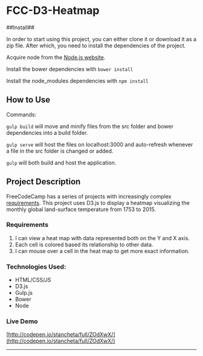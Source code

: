 # FCC-D3-Heatmap

##Install##

In order to start using this project, you can either clone it or download it as
a zip file. After which, you need to install the dependencies of the project.

Acquire node from the [Node.js website](https://nodejs.com/en/).

Install the bower dependencies with `bower install`

Install the node_modules dependencies with `npm install`

## How to Use

Commands:

`gulp build` will move and minify files from the src folder and bower
dependencies into a build folder.

`gulp serve` will host the files on localhost:3000 and auto-refresh whenever a
file in the src folder is changed or added.

`gulp` will both build and host the application.

## Project Description

FreeCodeCamp has a series of projects with increasingly complex [requirements](https://www.freecodecamp.com/challenges/visualize-data-with-a-scatterplot-graph).
This project uses D3.js to display a heatmap visualizing the monthly global land-surface temperature from 1753 to 2015.

### Requirements
1. I can view a heat map with data represented both on the Y and X axis.
2. Each cell is colored based its relationship to other data.
3. I can mouse over a cell in the heat map to get more exact information.

### Technologies Used:
+ HTML/CSS/JS
+ D3.js
+ Gulp.js
+ Bower
+ Node

### Live Demo
[http://codepen.io/stancheta/full/ZOdXwX/](http://codepen.io/stancheta/full/ZOdXwX/)

---
